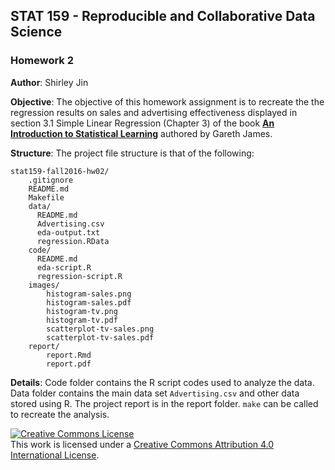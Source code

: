 ## STAT 159 - Reproducible and Collaborative Data Science
### Homework 2

**Author**: Shirley Jin

**Objective**: The objective of this homework assignment is to recreate the the regression results on sales and advertising effectiveness displayed in section 3.1 Simple Linear Regression (Chapter 3) of the book [**An Introduction to Statistical Learning**](http://www-bcf.usc.edu/~gareth/ISL/) authored by Gareth James.

**Structure**: The project file structure is that of the following:
```
stat159-fall2016-hw02/
	.gitignore
	README.md
	Makefile
	data/
	  README.md
	  Advertising.csv
	  eda-output.txt
	  regression.RData
	code/
	  README.md
	  eda-script.R
	  regression-script.R
	images/
		histogram-sales.png
		histogram-sales.pdf
		histogram-tv.png
		histogram-tv.pdf
		scatterplot-tv-sales.png
		scatterplot-tv-sales.pdf
	report/
		report.Rmd
		report.pdf
```

**Details**: Code folder contains the R script codes used to analyze the data. Data folder contains the main data set `Advertising.csv` and other data stored using R. The project report is in the report folder. `make` can be called to recreate the analysis. 

<a rel="license" href="http://creativecommons.org/licenses/by/4.0/"><img alt="Creative Commons License" style="border-width:0" src="https://i.creativecommons.org/l/by/4.0/88x31.png" /></a><br />This work is licensed under a <a rel="license" href="http://creativecommons.org/licenses/by/4.0/">Creative Commons Attribution 4.0 International License</a>.
